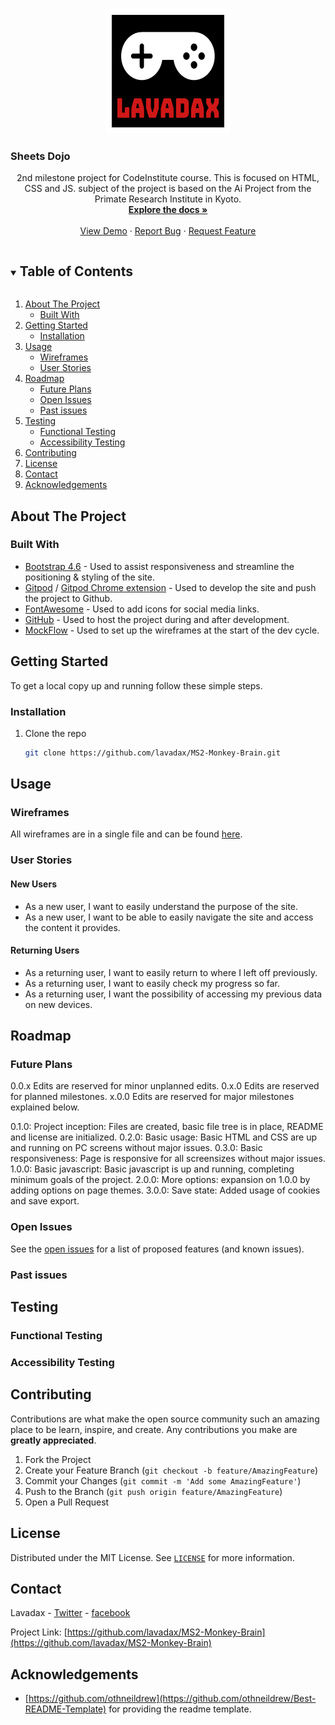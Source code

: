 <!-- PROJECT SHIELDS TODO-->


<!-- PROJECT LOGO -->
<br />
<p align="center">
    <a href="https://github.com/lavadax/MS2-Monkey-Brain">
        <img src="assets/images/logo.png" alt="Logo" width="200" height="200">
    </a>

  ### Sheets Dojo

  <p align="center">
    2nd milestone project for CodeInstitute course. This is focused on HTML, CSS and JS. subject of the project is based on the Ai Project from the Primate Research Institute in Kyoto.
    <br />
    <a href="https://github.com/lavadax/MS2-Monkey-Brain"><strong>Explore the docs »</strong></a>
    <br />
    <br />
    <a href="https://github.com/lavadax/MS2-Monkey-Brain">View Demo</a>
    ·
    <a href="https://github.com/lavadax/MS2-Monkey-Brain/issues">Report Bug</a>
    ·
    <a href="https://github.com/lavadax/MS2-Monkey-Brain/issues">Request Feature</a>
  </p>
</p>



<!-- TABLE OF CONTENTS -->
<details open="open">
    <summary><h2 style="display: inline-block">Table of Contents</h2></summary>
    <ol>
        <li>
            <a href="#about-the-project">About The Project</a>
            <ul>
            <li><a href="#built-with">Built With</a></li>
            </ul>
        </li>
        <li>
            <a href="#getting-started">Getting Started</a>
            <ul>
            <li><a href="#installation">Installation</a></li>
            </ul>
        </li>
        <li>
            <a href="#usage">Usage</a>
            <ul>
            <li><a href="#wireframes">Wireframes</a></li>
            <li><a href="#user-stories">User Stories</a></li>
            </ul></li>
        <li>
            <a href="#roadmap">Roadmap</a>
            <ul>
                <li><a href="#future-plans">Future Plans</a></li>
                <li><a href="#open-issues">Open Issues</a></li>
                <li><a href="#past-issues">Past issues</a></li>
            </ul>
        </li>
        <li>
            <a href="#testing">Testing</a>
            <ul>
                <li><a href="#functional-testing">Functional Testing</a></li>
                <li><a href="#accessibility-testing">Accessibility Testing</a></li>
            </ul>
        </li>
        <li><a href="#contributing">Contributing</a></li>
        <li><a href="#license">License</a></li>
        <li><a href="#contact">Contact</a></li>
        <li><a href="#acknowledgements">Acknowledgements</a></li>
    </ol>
</details>



<!-- ABOUT THE PROJECT-->
## About The Project

<!-- TODO add screenshots of finished project-->


### Built With

* [Bootstrap 4.6](https://getbootstrap.com/) - Used to assist responsiveness and streamline the positioning & styling of the site.
* [Gitpod](https://www.gitpod.io/) / [Gitpod Chrome extension](https://chrome.google.com/webstore/detail/gitpod-dev-environments-i/dodmmooeoklaejobgleioelladacbeki) - Used to develop the site and push the project to Github.
* [FontAwesome](https://fontawesome.com/) - Used to add icons for social media links.
* [GitHub](https://github.com) - Used to host the project during and after development.
* [MockFlow](https://mockflow.com/) - Used to set up the wireframes at the start of the dev cycle.



<!-- GETTING STARTED TODO expand on this-->
## Getting Started

To get a local copy up and running follow these simple steps.

### Installation

1. Clone the repo
   ```sh
   git clone https://github.com/lavadax/MS2-Monkey-Brain.git
   ```

<!-- USAGE EXAMPLES -->
## Usage

### Wireframes

All wireframes are in a single file and can be found [here](https://github.com/lavadax/MS2-Monkey-Brain/blob/master/documentation/ms2-wireframe.pdf).

### User Stories

#### New Users

* As a new user, I want to easily understand the purpose of the site.
* As a new user, I want to be able to easily navigate the site and access the content it provides.

#### Returning Users

* As a returning user, I want to easily return to where I left off previously.
* As a returning user, I want to easily check my progress so far.
* As a returning user, I want the possibility of accessing my previous data on new devices.

<!-- ROADMAP TODO-->
## Roadmap

### Future Plans

0.0.x Edits are reserved for minor unplanned edits.
0.x.0 Edits are reserved for planned milestones.
x.0.0 Edits are reserved for major milestones explained below.

0.1.0: Project inception: Files are created, basic file tree is in place, README and license are initialized.
0.2.0: Basic usage: Basic HTML and CSS are up and running on PC screens without major issues.
0.3.0: Basic responsiveness: Page is responsive for all screensizes without major issues.
1.0.0: Basic javascript: Basic javascript is up and running, completing minimum goals of the project.
2.0.0: More options: expansion on 1.0.0 by adding options on page themes.
3.0.0: Save state: Added usage of cookies and save export.

### Open Issues

See the [open issues](https://github.com/lavadax/MS2-Monkey-Brain/issues) for a list of proposed features (and known issues).

### Past issues


<!-- TESTING TODO-->
## Testing

### Functional Testing

### Accessibility Testing


<!-- CONTRIBUTING -->
## Contributing

Contributions are what make the open source community such an amazing place to be learn, inspire, and create. Any contributions you make are **greatly appreciated**.

1. Fork the Project
2. Create your Feature Branch (`git checkout -b feature/AmazingFeature`)
3. Commit your Changes (`git commit -m 'Add some AmazingFeature'`)
4. Push to the Branch (`git push origin feature/AmazingFeature`)
5. Open a Pull Request



<!-- LICENSE -->
## License

Distributed under the MIT License. See [`LICENSE`](https://github.com/lavadax/MS2-Monkey-Brain/blob/master/LICENSE.txt) for more information.



<!-- CONTACT -->
## Contact

Lavadax - [Twitter](https://twitter.com/LavadaxTwitch) - [facebook](https://www.facebook.com/Lavadax)

Project Link: [https://github.com/lavadax/MS2-Monkey-Brain](https://github.com/lavadax/MS2-Monkey-Brain)



<!-- ACKNOWLEDGEMENTS TODO-->
## Acknowledgements

* [https://github.com/othneildrew](https://github.com/othneildrew/Best-README-Template) for providing the readme template.
